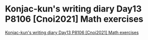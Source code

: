 # Konjac-kun's writing diary Day13 P8106 [Cnoi2021] Math exercises
[Konjac-kun's writing diary Day13 P8106 [Cnoi2021] Math exercises](https://aiwithcloud.com/2022/09/16/konjac_kuns_writing_diary_day13_p8106_cnoi2021_math_exercises/)